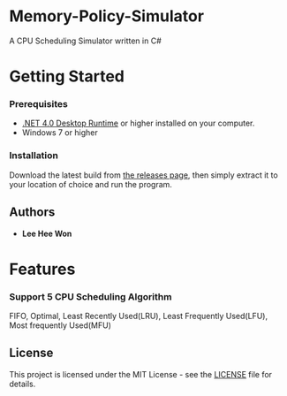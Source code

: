# Memory-Policy-Simulator
 A CPU Scheduling Simulator written in C#

# Getting Started

### Prerequisites
- [.NET 4.0 Desktop Runtime](https://dotnet.microsoft.com/download/dotnet-framework/net40) or higher installed on your computer.
- Windows 7 or higher

### Installation

Download the latest build from [the releases page](https://github.com/ImMoa/Memory-Policy-Simulator/releases), then simply extract it to your location of choice and run the program.

## Authors

* **Lee Hee Won**


# Features

### Support 5 CPU Scheduling Algorithm

FIFO, Optimal, Least Recently Used(LRU), Least Frequently Used(LFU), Most frequently Used(MFU)

## License

This project is licensed under the MIT License - see the [LICENSE](LICENSE) file for details.
